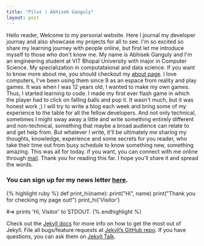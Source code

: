 ```yaml
---
title: "Pilot | Abhisek Ganguly"
layout: post
---
```


Hello reader, Welcome to my personal website. Here I journal my developer journay and also showcase my projects for all to see.
I'm so excited so share my learning journey with people online, but first let me introduce myself to those who don't know me.
My name is Abhisek Ganguly and I'm an engineering student at VIT Bhopal University with major in Computer Science. My specialization in computataional and data science. If you want to know more about me, you should checkout my [about page][about-page].
I love computers, I've been using them since 9 as an espace from reality and play games. It was when I was 12 years old, I wanted to make my own games. Thus, I started learning to code. I made my first ever flash game in which the player had to click on falling balls and pop it. It wasn't much, but it was honest work ;)
I will try to write a blog each week and bring some of my experience to the table for all the fellow developers. And not only technical, sometimes I might sway away a little and write something entirely different and non-technical, something that maybe a broad audience can relate to and get help from. But whatever I write, it'll be ultimately me sharing my thoughts, knowledge, experience and some secrets for you reader, who take their time out from busy schedule to know something new, something amazing.
This was all for today. if you want, you can connect with me online through [mail][email-address].
Thank you for reading this far. I hope you'll share it and spread the words.

### You can sign up for my news letter [here](https://1bc5f2c5.sibforms.com/serve/MUIEAEk6q8ffiDbmlAclSZgIZorNvYtXv6NI9hKpmRbZ0CkbsPLhq_tsJjogAiRG1gey5HlPmcCtZ4xW1DjlCUFffqzE7GDbvcrpeKSvXVsgkGmOLJMlLaSthf0cE_na4k0ppfQZzmDAOLM8pQca2fiM5zYXozeTUkSburQmMmV_k8YKtkR6UeCNBjNO6GL9LaaHLWnaG4-kUiYa).


{% highlight ruby %}
def print_hi(name):
  print("Hi", name)
  print("Thank you for checking my page out!")
print_hi('Visitor')

#=> prints 'Hi, Visitor' to STDOUT.
{% endhighlight %}

Check out the [Jekyll docs][jekyll-docs] for more info on how to get the most out of Jekyll. File all bugs/feature requests at [Jekyll’s GitHub repo][jekyll-gh]. If you have questions, you can ask them on [Jekyll Talk][jekyll-talk].

[jekyll-docs]: http://jekyllrb.com/docs/home
[jekyll-gh]:   https://github.com/jekyll/jekyll
[jekyll-talk]: https://talk.jekyllrb.com/
[about-page]: https://abhisekganguly.netlify.app
[email-address]: mailto:abhisekganguly@icloud.com
